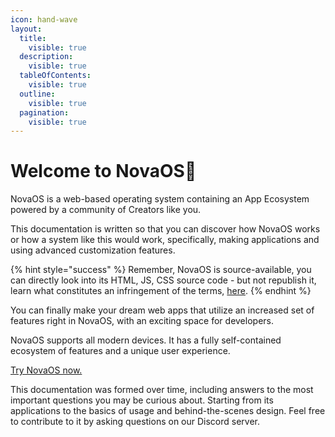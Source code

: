 ```yaml
---
icon: hand-wave
layout:
  title:
    visible: true
  description:
    visible: true
  tableOfContents:
    visible: true
  outline:
    visible: true
  pagination:
    visible: true
---
```


# Welcome to NovaOS👋

NovaOS is a web-based operating system containing an App Ecosystem powered by a community of Creators like you.

This documentation is written so that you can discover how NovaOS works or how a system like this would work, specifically, making applications and using advanced customization features.

{% hint style="success" %}
Remember, NovaOS is source-available, you can directly look into its HTML, JS, CSS source code - but not republish it, learn what constitutes an infringement of the terms, [here](https://adthoughtsglobal.github.io/termsofuse.html).
{% endhint %}

You can finally make your dream web apps that utilize an increased set of features right in NovaOS, with an exciting space for developers.

NovaOS supports all modern devices. It has a fully self-contained ecosystem of features and a unique user experience.&#x20;

[Try NovaOS now.](get-started/access-novaos.md)

This documentation was formed over time, including answers to the most important questions you may be curious about. Starting from its applications to the basics of usage and behind-the-scenes design. Feel free to contribute to it by asking questions on our Discord server.
